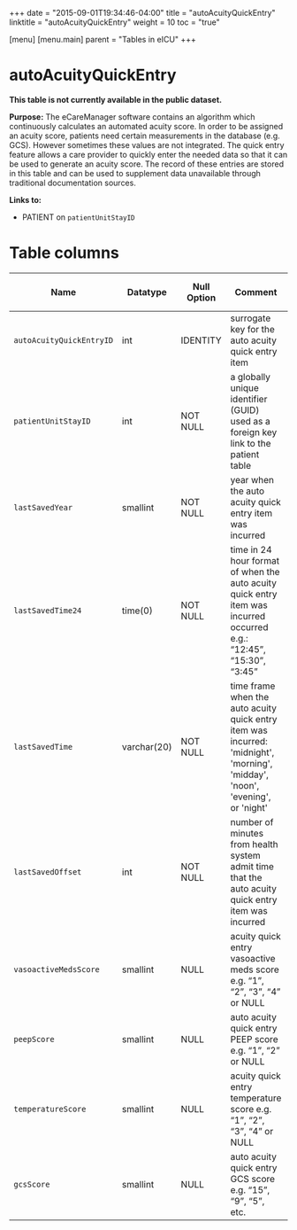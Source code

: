 +++
date = "2015-09-01T19:34:46-04:00"
title = "autoAcuityQuickEntry"
linktitle = "autoAcuityQuickEntry"
weight = 10
toc = "true"

[menu]
  [menu.main]
    parent = "Tables in eICU"
+++

# autoAcuityQuickEntry

**This table is not currently available in the public dataset.**

**Purpose:** The eCareManager software contains an algorithm which continuously calculates an automated acuity score. In order to be assigned an acuity score, patients need certain measurements in the database (e.g. GCS). However sometimes these values are not integrated. The quick entry feature allows a care provider to quickly enter the needed data so that it can be used to generate an acuity score. The record of these entries are stored in this table and can be used to supplement data unavailable through traditional documentation sources. 

**Links to:**

* PATIENT on `patientUnitStayID`

<!-- # Important considerations

* To follow. -->

# Table columns

Name | Datatype | Null Option | Comment | Is Key | Stored Transformed Created
---- | ---- | ---- | ---- | ---- | ----
`autoAcuityQuickEntryID` | int | IDENTITY | surrogate key for the auto acuity quick entry item | PK | C
`patientUnitStayID` | int | NOT NULL | a globally unique identifier (GUID) used as a foreign key link to the patient table | FK | C
`lastSavedYear` | smallint | NOT NULL | year when the auto acuity quick entry item was incurred |  | T
`lastSavedTime24` | time(0) | NOT NULL | time in 24 hour format of when the auto acuity quick entry item was incurred occurred e.g.: “12:45”, “15:30”, “3:45” |  | T
`lastSavedTime` | varchar(20) | NOT NULL | time frame when the auto acuity quick entry item was incurred: 'midnight', 'morning', 'midday', 'noon', 'evening', or 'night' |  | T
`lastSavedOffset` | int | NOT NULL | number of minutes from health system admit time that the auto acuity quick entry item was incurred |  | C
`vasoactiveMedsScore` | smallint | NULL | acuity quick entry vasoactive meds score e.g. “1”, “2”, “3”, “4” or NULL |  | S
`peepScore` | smallint | NULL | auto acuity quick entry PEEP score e.g. “1”, “2” or NULL |  | S
`temperatureScore` | smallint | NULL | acuity quick entry temperature score e.g. “1”, “2”, “3”, “4” or NULL |  | S
`gcsScore` | smallint | NULL | auto acuity quick entry GCS score e.g. “15”, “9”, “5”, etc. |  | S

<!-- # Detailed description

* To follow.
 -->